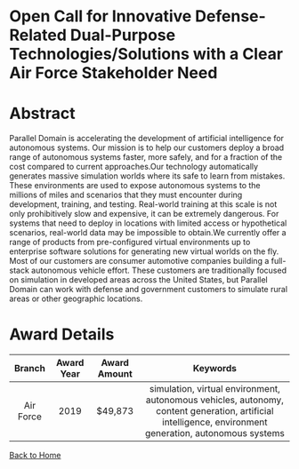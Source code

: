 
Open Call for Innovative Defense-Related Dual-Purpose Technologies/Solutions with a Clear Air Force Stakeholder Need
====================================================================================================================

# Abstract


Parallel Domain is accelerating the development of artificial intelligence for autonomous systems. Our mission is to help our customers deploy a broad range of autonomous systems faster, more safely, and for a fraction of the cost compared to current approaches.Our technology automatically generates massive simulation worlds where its safe to learn from mistakes. These environments are used to expose autonomous systems to the millions of miles and scenarios that they must encounter during development, training, and testing. Real-world training at this scale is not only prohibitively slow and expensive, it can be extremely dangerous. For systems that need to deploy in locations with limited access or hypothetical scenarios, real-world data may be impossible to obtain.We currently offer a range of products from pre-configured virtual environments up to enterprise software solutions for generating new virtual worlds on the fly. Most of our customers are consumer automotive companies building a full-stack autonomous vehicle effort. These customers are traditionally focused on simulation in developed areas across the United States, but Parallel Domain can work with defense and government customers to simulate rural areas or other geographic locations.  

# Award Details

|Branch|Award Year|Award Amount|Keywords|
| :---: | :---: | :---: | :---: |
|Air Force|2019|$49,873|simulation, virtual environment, autonomous vehicles, autonomy, content generation, artificial intelligence, environment generation, autonomous systems|
  
  


[Back to Home](https://github.com/chrischow/dod_sbir_awards)